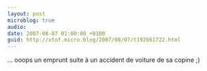 ```yaml
---
layout: post
microblog: true
audio: 
date: 2007-08-07 01:00:00 +0100
guid: http://xtof.micro.blog/2007/08/07/t192661722.html
---
```

... ooops un emprunt suite à un accident de voiture de sa copine ;)
